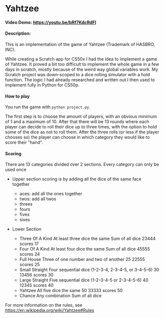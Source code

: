 # Yahtzee
#### Video Demo: https://youtu.be/bRf7KdcRdFI
#### Description:
This is an implementation of the game of Yahtzee (Trademark of HASBRO, INC).

While creating a Scratch app for CS50x I had the idea to implement a game of Yahtzee. It proved a bit too difficult to implement the whole game in a few days in scratch, mostly because of the weird way global variables work.
My Scratch project was down-scoped to a dice rolling simulator with a hold function. The logic I had already researched and written out I then used to implement fully in Python for CS50p.

#### How to play
You run the game with `python project.py`.

The first step is to choose the amount of players, with an obvious minimum of 1 and a maximum of 10. After that there will be 13 rounds where each player can decide to roll their dice up to three times, with the option to hold some of the dice as not to roll them. After the three rolls (or less if the player chooses so) the player can choose in which category they would like to score their "hand".

#### Scoring
There are 13 categories divided over 2 sections. Every category can only be used once

* Upper section scoring is by adding all the dice of the same face together
    - aces: add all the ones together
    - twos: add all twos
    - threes
    - fours
    - fives
    - sixes

* Lower Section

    - Three Of A Kind	At least three dice the same	Sum of all dice	23444 scores 17
    - Four Of A Kind	At least four dice the same	Sum of all dice	45555 scores 24
    - Full House	Three of one number and two of another	25	22555 scores 25
    - Small Straight	Four sequential dice (1-2-3-4, 2-3-4-5, or 3-4-5-6)	30	13456 scores 30
    - Large Straight	Five sequential dice (1-2-3-4-5 or 2-3-4-5-6)	40	12345 scores 40
    - Yahtzee	All five dice the same	50	33333 scores 50
    - Chance Any combination	Sum of all dice

For more information on the rules, see https://en.wikipedia.org/wiki/Yahtzee#Rules
